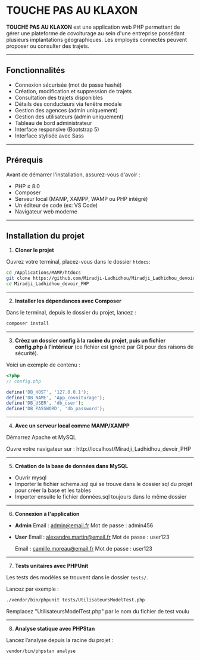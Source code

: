 #  TOUCHE PAS AU KLAXON

**TOUCHE PAS AU KLAXON** est une application web PHP permettant de gérer une plateforme de covoiturage au sein d'une entreprise possédant plusieurs implantations géographiques. Les employés connectés peuvent proposer ou consulter des trajets.

-----------------------------------------

##  Fonctionnalités

-  Connexion sécurisée (mot de passe hashé)
-  Création, modification et suppression de trajets
-  Consultation des trajets disponibles
-  Détails des conducteurs via fenêtre modale
-  Gestion des agences (admin uniquement)
-  Gestion des utilisateurs (admin uniquement)
-  Tableau de bord administrateur
-  Interface responsive (Bootstrap 5)
-  Interface stylisée avec Sass

-----------------------------------------

##  Prérequis

Avant de démarrer l'installation, assurez-vous d'avoir :

- PHP ≥ 8.0
- Composer
- Serveur local (MAMP, XAMPP, WAMP ou PHP intégré)
- Un éditeur de code (ex: VS Code)
- Navigateur web moderne

-----------------------------------------

##  Installation du projet

1. **Cloner le projet**

Ouvrez votre terminal, placez-vous dans le dossier `htdocs`:

```bash
cd /Applications/MAMP/htdocs
git clone https://github.com/Miradji-Ladhidhou/Miradji_Ladhidhou_devoir_PHP.git
cd Miradji_Ladhidhou_devoir_PHP
```
-----------------------------------------

2. **Installer les dépendances avec Composer**

Dans le terminal, depuis le dossier du projet, lancez :

```bash
composer install
```
-----------------------------------------

3. **Créez un dossier config à la racine du projet, puis un fichier config.php à l’intérieur** 
(ce fichier est ignoré par Git pour des raisons de sécurité).

Voici un exemple de contenu :

```php
<?php
// config.php

define('DB_HOST', '127.0.0.1');
define('DB_NAME', 'App_covoiturage');
define('DB_USER', 'db_user');
define('DB_PASSWORD', 'db_password');
```
-----------------------------------------

4. **Avec un serveur local comme MAMP/XAMPP** 

Démarrez Apache et MySQL

Ouvre votre navigateur sur :
http://localhost/Miradji_Ladhidhou_devoir_PHP

-----------------------------------------

5. **Création de la base de données dans MySQL**

- Ouvrir mysql
- Importer le fichier schema.sql qui se trouve dans le dossier sql du projet pour créer la base et les tables 
- Importer ensuite le fichier données.sql toujours dans le même dossier 

-----------------------------------------

6. **Connexion à l'application**

- **Admin**
    Email : admin@email.fr
    Mot de passe : admin456

- **User**
    Email : alexandre.martin@email.fr
    Mot de passe : user123

    Email : camille.moreau@email.fr
    Mot de passe : user123

-----------------------------------------

7. **Tests unitaires avec PHPUnit**

Les tests des modèles se trouvent dans le dossier `tests/`.

Lancez par exemple :

```bash
./vendor/bin/phpunit tests/UtilisateursModelTest.php
```

Remplacez "UtilisateursModelTest.php" par le nom du fichier de test voulu

-----------------------------------------

8. **Analyse statique avec PHPStan**

Lancez l’analyse depuis la racine du projet :

```bash
vendor/bin/phpstan analyse
```